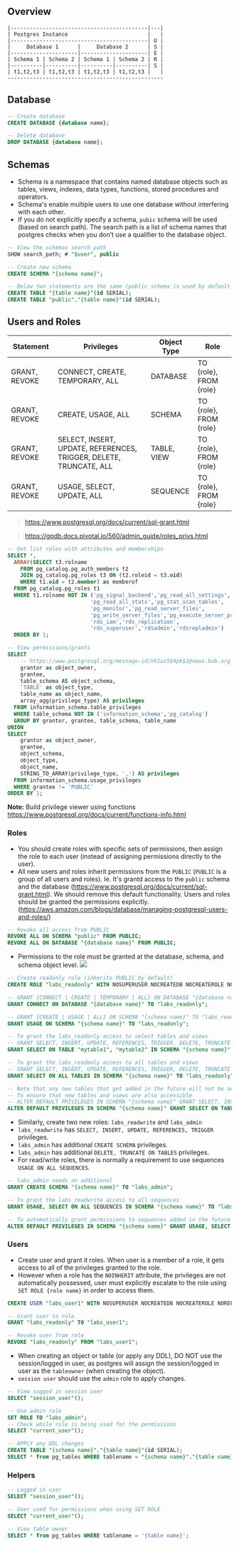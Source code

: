 ## Overview

```
|-------------------------------------------|---|
| Postgres Instance                         |   |
|-------------------------------------------| U |
|     Database 1      |     Database 2      | S |
|---------------------|---------------------| E |
| Schema 1 | Schema 2 | Schema 1 | Schema 2 | R |
|----------|----------|----------|----------| S |
| t1,t2,t3 | t1,t2,t3 | t1,t2,t3 | t1,t2,t3 |   |
-------------------------------------------------
```

## Database

```sql
-- Create database
CREATE DATABASE {database name};

-- Delete database
DROP DATABASE {database name};
```

## Schemas

- Schema is a namespace that contains named database objects such as tables, views, indexes, data types, functions, stored procedures and operators.
- Schema's enable multiple users to use one database without interfering with each other.
- If you do not explicitly specify a schema, `pubic` schema will be used (based on search path). The search path is a list of schema names that postgres checks when you don’t use a qualifier to the database object.

```sql
-- View the schemas search path
SHOW search_path; # "$user", public
```

```sql
-- Create new schema
CREATE SCHEMA "{schema name}";

-- Below two statements are the same (public schema is used by default based on search path)
CREATE TABLE "{table name}"(id SERIAL);
CREATE TABLE "public"."{table name}"(id SERIAL);
```

## Users and Roles

| Statement | Privileges | Object Type | Role |
| --------- | ---------- | ----------- | ---- |
| GRANT, REVOKE | CONNECT, CREATE, TEMPORARY, ALL | DATABASE | TO {role}, FROM {role} |
| GRANT, REVOKE | CREATE, USAGE, ALL | SCHEMA | TO {role}, FROM {role} |
| GRANT, REVOKE | SELECT, INSERT, UPDATE, REFERENCES, TRIGGER, DELETE, TRUNCATE, ALL | TABLE, VIEW | TO {role}, FROM {role} |
| GRANT, REVOKE | USAGE, SELECT, UPDATE, ALL | SEQUENCE | TO {role}, FROM {role} |

> https://www.postgresql.org/docs/current/sql-grant.html

> https://gpdb.docs.pivotal.io/560/admin_guide/roles_privs.html

```sql
-- Get list roles with attributes and memberships
SELECT *,
  ARRAY(SELECT t3.rolname
    FROM pg_catalog.pg_auth_members t2
    JOIN pg_catalog.pg_roles t3 ON (t2.roleid = t3.oid)
    WHERE t1.oid = t2.member) as memberof
  FROM pg_catalog.pg_roles t1
  WHERE t1.rolname NOT IN ('pg_signal_backend','pg_read_all_settings',
                          'pg_read_all_stats','pg_stat_scan_tables',
                          'pg_monitor','pg_read_server_files',
                          'pg_write_server_files','pg_execute_server_program',
                          'rds_iam','rds_replication',
                          'rds_superuser','rdsadmin','rdsrepladmin')
  ORDER BY 1;
```

```sql
-- View permissions/grants
SELECT
    -- https://www.postgresql.org/message-id/hh1us5$4pk$1@news.hub.org
    grantor as object_owner,
    grantee,
    table_schema AS object_schema,
    'TABLE' as object_type,
    table_name as object_name,
    array_agg(privilege_type) AS privileges
  FROM information_schema.table_privileges
  WHERE table_schema NOT IN ('information_schema','pg_catalog')
  GROUP BY grantor, grantee, table_schema, table_name
UNION
SELECT
    grantor as object_owner,
    grantee,
    object_schema,
    object_type,
    object_name,
    STRING_TO_ARRAY(privilege_type, ',') AS privileges
  FROM information_schema.usage_privileges
  WHERE grantee != 'PUBLIC'
ORDER BY 1;
```

**Note:** Build privilege viewer using functions https://www.postgresql.org/docs/current/functions-info.html

### Roles

- You should create roles with specific sets of permissions, then assign the role to each user (instead of assigning permissions directly to the user).
- All new users and roles inherit permissions from the `PUBLIC` (`PUBLIC` is a group of all users and roles). Ie. It's grantd access to the `public` schema and the database (https://www.postgresql.org/docs/current/sql-grant.html). We should remove this default functionality. Users and roles should be granted the permissions explicitly. (https://aws.amazon.com/blogs/database/managing-postgresql-users-and-roles/)

```sql
-- Revoke all access from PUBLIC
REVOKE ALL ON SCHEMA "public" FROM PUBLIC;
REVOKE ALL ON DATABASE "{database name}" FROM PUBLIC;
```

- Permissions to the role must be granted at the database, schema, and schema object level.
![](https://d2908q01vomqb2.cloudfront.net/887309d048beef83ad3eabf2a79a64a389ab1c9f/2019/03/01/managing-postgresql-users-3.gif)

```sql
-- Create readonly role (inherits PUBLIC by default)
CREATE ROLE "labs_readonly" WITH NOSUPERUSER NOCREATEDB NOCREATEROLE NOREPLICATION NOINHERIT NOLOGIN;

-- GRANT {CONNECT | CREATE | TEMPORARY | ALL} ON DATABASE "{database name}" TO "labs_readonly";
GRANT CONNECT ON DATABASE "{database name}" TO "labs_readonly";

-- GRANT {CREATE | USAGE | ALL} ON SCHEMA "{schema name}" TO "labs_readonly";
GRANT USAGE ON SCHEMA "{schema name}" TO "labs_readonly";

-- To grant the labs_readonly access to select tables and views
-- GRANT SELECT, INSERT, UPDATE, REFERENCES, TRIGGER, DELETE, TRUNCATE ON TABLE "mytable1", "mytable2" IN SCHEMA "{schema name}" TO "labs_readonly";
GRANT SELECT ON TABLE "mytable1", "mytable2" IN SCHEMA "{schema name}" TO "labs_readonly";

-- To grant the labs_readonly access to all tables and views
-- GRANT SELECT, INSERT, UPDATE, REFERENCES, TRIGGER, DELETE, TRUNCATE ON ALL TABLES IN SCHEMA "{schema name}" TO "labs_readonly";
GRANT SELECT ON ALL TABLES IN SCHEMA "{schema name}" TO "labs_readonly";

-- Note that any new tables that get added in the future will not be accessible by the labs_readonly role
-- To ensure that new tables and views are also accessible
-- ALTER DEFAULT PRIVILEGES IN SCHEMA "{schema name}" GRANT SELECT, INSERT, UPDATE, REFERENCES, TRIGGER, DELETE, TRUNCATE ON TABLES TO "labs_readonly";
ALTER DEFAULT PRIVILEGES IN SCHEMA "{schema name}" GRANT SELECT ON TABLES TO "labs_readonly";
```

- Similarly, create two new roles: `labs_readwrite` and `labs_admin`
- `labs_readwrite` has `SELECT, INSERT, UPDATE, REFERENCES, TRIGGER` privileges.
- `labs_admin` has additional `CREATE SCHEMA` privileges.
- `labs_admin` has additional `DELETE, TRUNCATE ON TABLES` privileges.
- For read/write roles, there is normally a requirement to use sequences `USAGE ON ALL SEQUENCES`.

```sql
-- labs_admin needs an additional
GRANT CREATE SCHEMA "{schema name}" TO "labs_admin";

-- To grant the labs_readwrite access to all sequences
GRANT USAGE, SELECT ON ALL SEQUENCES IN SCHEMA "{schema name}" TO "labs_readwrite";

-- To automatically grant permissions to sequences added in the future
ALTER DEFAULT PRIVILEGES IN SCHEMA "{schema name}" GRANT USAGE, SELECT ON SEQUENCES TO "labs_readwrite";
```

### Users

- Create user and grant it roles. When user is a member of a role, it gets access to all of the privileges granted to the role.
- However when a role has the `NOINHERIT` attribute, the privileges are not automatically possessed, user must explicitly escalate to the role using `SET ROLE {role name}` in order to access them.

```sql
CREATE USER "labs_user1" WITH NOSUPERUSER NOCREATEDB NOCREATEROLE NOREPLICATION INHERIT LOGIN PASSWORD 'pass';

-- Grant user to role
GRANT "labs_readonly" TO "labs_user1";

-- Revoke user from role
REVOKE "labs_readonly" FROM "labs_user1";
```

- When creating an object or table (or apply any DDL), DO NOT use the session/logged in user, as postgres will assign the session/logged in user as the `tableowner` (when creating the object).
- `session user` should use the `admin` role to apply changes.

```sql
-- View sogged in session user
SELECT "session_user"();

-- Use admin role
SET ROLE TO "labs_admin";
-- Check while role is being used for the permissions
SELECT "current_user"();

-- APPLY any DDL changes
CREATE TABLE "{schema name}"."{table name}"(id SERIAL);
SELECT * from pg_tables WHERE tablename = "{schema name}"."{table name}";
```

### Helpers

```sql
-- Logged in user
SELECT "session_user"();

-- User used for permissions when using SET ROLE
SELECT "current_user"();

-- View table owner
SELECT * from pg_tables WHERE tablename = '{table name}';
```
